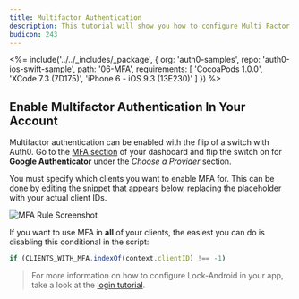 ```yaml
---
title: Multifactor Authentication
description: This tutorial will show you how to configure Multi Factor Authentication (MFA) via Google Authenticator in your app.
budicon: 243
---
```


<%= include('../../_includes/_package', {
  org: 'auth0-samples',
  repo: 'auth0-ios-swift-sample',
  path: '06-MFA',
  requirements: [
    'CocoaPods 1.0.0',
    'XCode 7.3 (7D175)',
    'iPhone 6 - iOS 9.3 (13E230)'
  ]
}) %>

## Enable Multifactor Authentication In Your Account

Multifactor authentication can be enabled with the flip of a switch with Auth0. Go to the [MFA section](${manage_url}/#/multifactor) of your dashboard and flip the switch on for **Google Authenticator** under the *Choose a Provider* section.

You must specify which clients you want to enable MFA for. This can be done by editing the snippet that appears below, replacing the placeholder with your actual client IDs.

![MFA Rule Screenshot](/media/articles/mfa/mfa-native/mfa-native-02.png)

If you want to use MFA in **all** of your clients, the easiest you can do is disabling this conditional in the script:

```javascript
if (CLIENTS_WITH_MFA.indexOf(context.clientID) !== -1)
```

> For more information on how to configure Lock-Android in your app, take a look at the [login tutorial](01-login).

